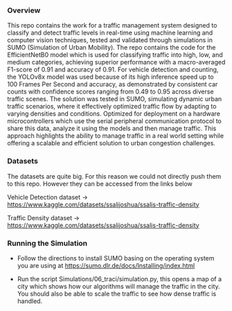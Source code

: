 
### Overview
This repo contains the work for a traffic management system designed to classify and detect traffic levels in real-time using machine learning and computer vision techniques, tested and validated through simulations in SUMO (Simulation of Urban Mobility). The repo contains the code for the EfficientNetB0 model which is used for classifying traffic into high, low, and medium categories, achieving superior performance with a macro-averaged F1-score of 0.91 and accuracy of 0.91. For vehicle detection and counting, the YOLOv8x model was used because of its high inference speed up to 100 Frames Per Second and accuracy, as demonstrated by consistent car counts with confidence scores ranging from 0.49 to 0.95 across diverse traffic scenes. The solution was tested in SUMO, simulating dynamic urban traffic scenarios, where it effectively optimized traffic flow by adapting to varying densities and conditions. Optimized for deployment on a hardware microcontrollers which use the serial peripheral communication protocol to share this data, analyze it using the models and then manage traffic. This approach highlights the ability to manage traffic in a real world setting while offering a scalable and efficient solution to urban congestion challenges.

### Datasets
The datasets are quite big. For this reason we could not directly push them to this repo. However they can be accessed from the links below

Vehicle Detection dataset -> https://www.kaggle.com/datasets/ssalijoshua/ssalis-traffic-density

Traffic Density dataset -> https://www.kaggle.com/datasets/ssalijoshua/ssalis-traffic-density

### Running the Simulation
- Follow the directions to install SUMO basing on the operating system you are using at https://sumo.dlr.de/docs/Installing/index.html

- Run the script Simulations/06_traci/simulation.py, this opens a map of a city which shows how our algorithms will manage the traffic in the city. You should also be able to scale the traffic to see how dense traffic is handled.  